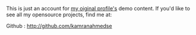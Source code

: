 This is just an account for <a href="http://github.com/kamranahmedse">my oiginal profile's</a> demo content. If you'd like to see all my opensource projects, find me at:

Github : <a href="http://github.com/kamranahmedse">http://github.com/kamranahmedse</a>

